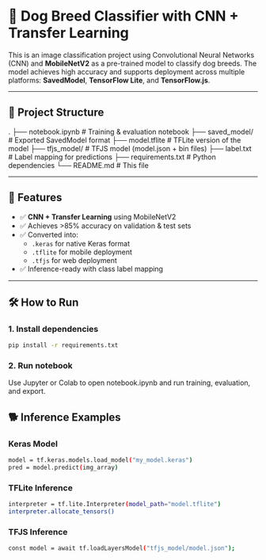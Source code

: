 # 🐶 Dog Breed Classifier with CNN + Transfer Learning

This is an image classification project using Convolutional Neural Networks (CNN) and **MobileNetV2** as a pre-trained model to classify dog breeds. The model achieves high accuracy and supports deployment across multiple platforms: **SavedModel**, **TensorFlow Lite**, and **TensorFlow.js**.

---

## 📂 Project Structure
.
├── notebook.ipynb # Training & evaluation notebook
├── saved_model/ # Exported SavedModel format
├── model.tflite # TFLite version of the model
├── tfjs_model/ # TFJS model (model.json + bin files)
├── label.txt # Label mapping for predictions
├── requirements.txt # Python dependencies
└── README.md # This file


---

## 🚀 Features

- ✅ **CNN + Transfer Learning** using MobileNetV2
- ✅ Achieves >85% accuracy on validation & test sets
- ✅ Converted into:
  - `.keras` for native Keras format
  - `.tflite` for mobile deployment
  - `.tfjs` for web deployment
- ✅ Inference-ready with class label mapping

---

## 🛠️ How to Run

### 1. Install dependencies

```bash
pip install -r requirements.txt
```

### 2. Run notebook
Use Jupyter or Colab to open notebook.ipynb and run training, evaluation, and export.

## 🐕 Inference Examples

### Keras Model

```bash
model = tf.keras.models.load_model("my_model.keras")
pred = model.predict(img_array)
```

### TFLite Inference
```bash
interpreter = tf.lite.Interpreter(model_path="model.tflite")
interpreter.allocate_tensors()
```

### TFJS Inference
```bash
const model = await tf.loadLayersModel("tfjs_model/model.json");
```






